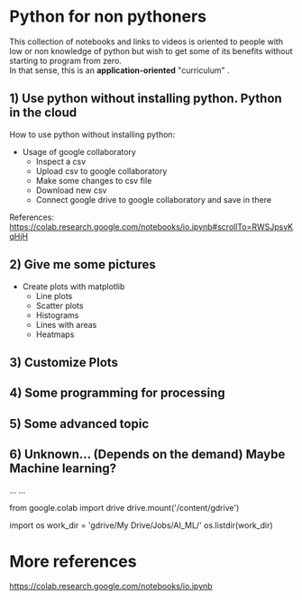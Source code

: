 # Python for non pythoners

This collection of notebooks and links to videos is oriented to people with low or non knowledge of python but wish to get some of its benefits without starting to program from zero.  
In that sense, this is an **application-oriented** "curriculum" .

## 1) Use python without installing python. Python in the cloud  

How to use python without installing python:   

+ Usage of google collaboratory  
	- Inspect a csv
	- Upload csv to google collaboratory
	- Make some changes to csv file
	- Download new csv
	- Connect google drive to google collaboratory and save in there

References: https://colab.research.google.com/notebooks/io.ipynb#scrollTo=RWSJpsyKqHjH


## 2) Give me some pictures  

+ Create plots with matplotlib  
	- Line plots  
	- Scatter plots  
	- Histograms  
	- Lines with areas  
	- Heatmaps  

## 3) Customize Plots


## 4) Some programming for processing

## 5) Some advanced topic

## 6) Unknown... (Depends on the demand) Maybe Machine learning?
	

...
...

































from google.colab import drive
drive.mount('/content/gdrive')

import os
work_dir = 'gdrive/My Drive/Jobs/AI_ML/'
os.listdir(work_dir)



# More references
https://colab.research.google.com/notebooks/io.ipynb